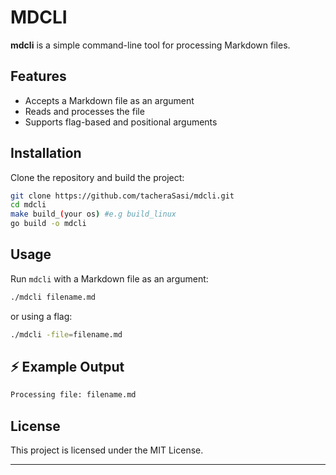 # MDCLI

**mdcli** is a simple command-line tool for processing Markdown files.

## Features

- Accepts a Markdown file as an argument
- Reads and processes the file
- Supports flag-based and positional arguments

## Installation

Clone the repository and build the project:

```sh
git clone https://github.com/tacheraSasi/mdcli.git
cd mdcli
make build_(your os) #e.g build_linux
go build -o mdcli
```

## Usage

Run `mdcli` with a Markdown file as an argument:

```sh
./mdcli filename.md
```

or using a flag:

```sh
./mdcli -file=filename.md
```

## ⚡ Example Output

```sh
Processing file: filename.md
```

## License

This project is licensed under the MIT License.

---
